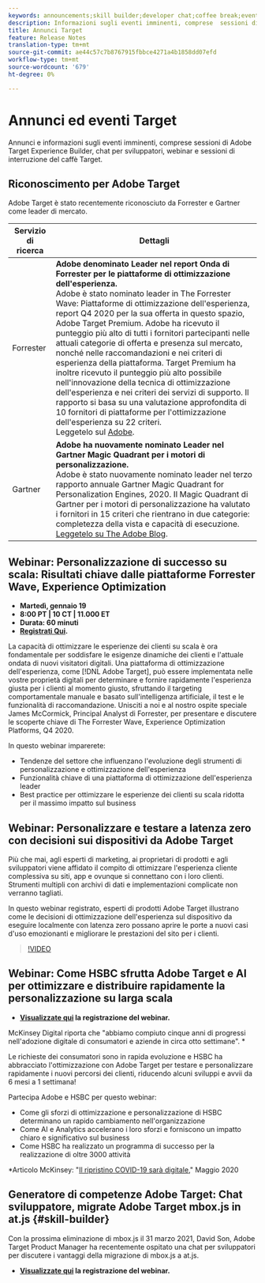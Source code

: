 ```yaml
---
keywords: announcements;skill builder;developer chat;coffee break;events;forrester;gartner;webinar
description: Informazioni sugli eventi imminenti, comprese  sessioni di Adobe Target Experience Builder, chat per sviluppatori, seminari Web e sessioni Target Coffee Break.
title: Annunci Target
feature: Release Notes
translation-type: tm+mt
source-git-commit: ae44c57c7b8767915fbbce4271a4b1858dd07efd
workflow-type: tm+mt
source-wordcount: '679'
ht-degree: 0%

---
```



# Annunci ed eventi Target

Annunci e informazioni sugli eventi imminenti, comprese  sessioni di Adobe Target Experience Builder, chat per sviluppatori, webinar e sessioni di interruzione del caffè Target.

## Riconoscimento per  Adobe Target

 Adobe Target è stato recentemente riconosciuto da Forrester e Gartner come leader di mercato.

| Servizio di ricerca | Dettagli |
| --- | --- |
| Forrester | **Adobe denominato Leader nel report Onda di Forrester per le piattaforme di ottimizzazione dell&#39;esperienza.**<br> Adobe è stato nominato leader in The Forrester Wave: Piattaforme di ottimizzazione dell&#39;esperienza, report Q4 2020 per la sua offerta in questo spazio,  Adobe Target Premium.  Adobe ha ricevuto il punteggio più alto di tutti i fornitori partecipanti nelle attuali categorie di offerta e presenza sul mercato, nonché nelle raccomandazioni e nei criteri di esperienza della piattaforma. Target Premium ha inoltre ricevuto il punteggio più alto possibile nell&#39;innovazione della tecnica di ottimizzazione dell&#39;esperienza e nei criteri dei servizi di supporto. Il rapporto si basa su una valutazione approfondita di 10 fornitori di piattaforme per l&#39;ottimizzazione dell&#39;esperienza su 22 criteri.<br>Leggetelo sul  [ Adobe](https://blog.adobe.com/en/2020/11/24/adobe-named-leader-in-forrester-wave-report-experience-optimization-platforms.html). |
| Gartner | **Adobe ha nuovamente nominato Leader nel Gartner Magic Quadrant per i motori di personalizzazione.**<br> Adobe è stato nuovamente nominato leader nel terzo rapporto annuale Gartner Magic Quadrant for Personalization Engines, 2020. Il Magic Quadrant di Gartner per i motori di personalizzazione ha valutato i fornitori in 15 criteri che rientrano in due categorie: completezza della vista e capacità di esecuzione.<br>[Leggetelo su The  Adobe Blog](https://theblog.adobe.com/adobe-again-named-leader-in-gartner-magic-quadrant-for-personalization-engines/). |

## Webinar: Personalizzazione di successo su scala: Risultati chiave dalle piattaforme Forrester Wave, Experience Optimization

* **Martedì, gennaio 19**
* **8:00 PT | 10 CT | 11.000 ET**
* **Durata: 60 minuti**
* **[Registrati Qui](https://www.adobeeventsonline.com/Webinar/2021/Personalization/index.php?source=998).**

La capacità di ottimizzare le esperienze dei clienti su scala è ora fondamentale per soddisfare le esigenze dinamiche dei clienti e l&#39;attuale ondata di nuovi visitatori digitali. Una piattaforma di ottimizzazione dell&#39;esperienza, come [!DNL Adobe Target], può essere implementata nelle vostre proprietà digitali per determinare e fornire rapidamente l&#39;esperienza giusta per i clienti al momento giusto, sfruttando il targeting comportamentale manuale e basato sull&#39;intelligenza artificiale, il test e le funzionalità di raccomandazione. Unisciti a noi e al nostro ospite speciale James McCormick, Principal Analyst di Forrester, per presentare e discutere le scoperte chiave di The Forrester Wave, Experience Optimization Platforms, Q4 2020.

In questo webinar imparerete:

* Tendenze del settore che influenzano l&#39;evoluzione degli strumenti di personalizzazione e ottimizzazione dell&#39;esperienza
* Funzionalità chiave di una piattaforma di ottimizzazione dell&#39;esperienza leader
* Best practice per ottimizzare le esperienze dei clienti su scala ridotta per il massimo impatto sul business

## Webinar: Personalizzare e testare a latenza zero con decisioni sui dispositivi da  Adobe Target

Più che mai, agli esperti di marketing, ai proprietari di prodotti e agli sviluppatori viene affidato il compito di ottimizzare l&#39;esperienza cliente complessiva su siti, app e ovunque si connettano con i loro clienti. Strumenti multipli con archivi di dati e implementazioni complicate non verranno tagliati.

In questo webinar registrato,  esperti di prodotti Adobe Target illustrano come le decisioni di ottimizzazione dell&#39;esperienza sul dispositivo da eseguire localmente con latenza zero possano aprire le porte a nuovi casi d&#39;uso emozionanti e migliorare le prestazioni del sito per i clienti.

>[!VIDEO](https://video.tv.adobe.com/v/328148)

## Webinar: Come HSBC sfrutta  Adobe Target e AI per ottimizzare e distribuire rapidamente la personalizzazione su larga scala

* **[Visualizzate qui](https://seminars.adobeconnect.com/ps4ozlg7qfdy/?proto=true) la registrazione del webinar.**

McKinsey Digital riporta che &quot;abbiamo compiuto cinque anni di progressi nell&#39;adozione digitale di consumatori e aziende in circa otto settimane&quot;. *

Le richieste dei consumatori sono in rapida evoluzione e HSBC ha abbracciato l&#39;ottimizzazione con  Adobe Target per testare e personalizzare rapidamente i nuovi percorsi dei clienti, riducendo alcuni sviluppi e avvii da 6 mesi a 1 settimana!

Partecipa  Adobe e HSBC per questo webinar:

* Come gli sforzi di ottimizzazione e personalizzazione di HSBC determinano un rapido cambiamento nell&#39;organizzazione
* Come AI e Analytics accelerano i loro sforzi e forniscono un impatto chiaro e significativo sul business
* Come HSBC ha realizzato un programma di successo per la realizzazione di oltre 3000 attività

*Articolo McKinsey: &quot;[Il ripristino COVID-19 sarà digitale](https://www.mckinsey.com/business-functions/mckinsey-digital/our-insights/the-covid-19-recovery-will-be-digital-a-plan-for-the-first-90-days#),&quot; Maggio 2020

##  Generatore di competenze Adobe Target: Chat sviluppatore, migrate  Adobe Target mbox.js in at.js {#skill-builder}

Con la prossima eliminazione di mbox.js il 31 marzo 2021, David Son,  Adobe Target Product Manager ha recentemente ospitato una chat per sviluppatori per discutere i vantaggi della migrazione di mbox.js a at.js.

* **[Visualizzate qui](https://seminars.adobeconnect.com/ptdo6mfo6qn6/?proto=true) la registrazione del webinar.**